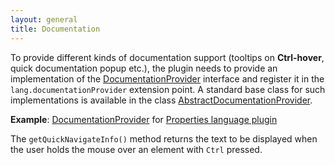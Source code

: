 ```yaml
---
layout: general
title: Documentation
---
```


To provide different kinds of documentation support (tooltips on **Ctrl-hover**, quick documentation popup etc.), the plugin needs to provide an implementation of the
[DocumentationProvider](https://github.com/JetBrains/intellij-community/blob/master/platform/lang-api/src/com/intellij/lang/documentation/DocumentationProvider.java)
interface and register it in the `lang.documentationProvider` extension point.
A standard base class for such implementations is available in the class
[AbstractDocumentationProvider](https://github.com/JetBrains/intellij-community/blob/master/platform/lang-api/src/com/intellij/lang/documentation/AbstractDocumentationProvider.java).

**Example**:
[DocumentationProvider](https://github.com/JetBrains/intellij-community/blob/master/plugins/properties/src/com/intellij/lang/properties/PropertiesDocumentationProvider.java)
for
[Properties language plugin](https://github.com/JetBrains/intellij-community/blob/master/plugins/properties/)


The `getQuickNavigateInfo()` method returns the text to be displayed when the user holds the mouse over an element with ```Ctrl``` pressed.
